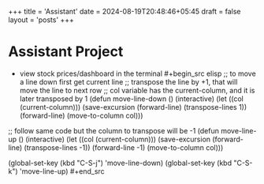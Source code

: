 +++
title = 'Assistant'
date = 2024-08-19T20:48:46+05:45
draft = false
layout = 'posts'
+++

# Assistant Project
- view stock prices/dashboard in the terminal
#+begin_src elisp
;; to move a line down first get current line
;; transpose the line by +1, that will move the line to next row
;; col variable has the current-column, and it is later transposed by 1
(defun move-line-down ()
  (interactive)
  (let ((col (current-column)))
    (save-excursion
      (forward-line)
      (transpose-lines 1))
    (forward-line)
    (move-to-column col)))

;; follow same code but the column to transpose will be -1
(defun move-line-up ()
  (interactive)
  (let ((col (current-column)))
    (save-excursion
      (forward-line)
      (transpose-lines -1))
    (forward-line -1)
    (move-to-column col)))

(global-set-key (kbd "C-S-j") 'move-line-down)
(global-set-key (kbd "C-S-k") 'move-line-up)
#+end_src
